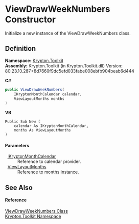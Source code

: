 # ViewDrawWeekNumbers Constructor


Initialize a new instance of the ViewDrawWeekNumbers class.



## Definition
**Namespace:** <a href="79d2eac2-21f4-54ff-7552-b20c33c30600.md">Krypton.Toolkit</a>  
**Assembly:** Krypton.Toolkit (in Krypton.Toolkit.dll) Version: 80.23.10.287+8d7660f9dc5efd033fabe008ebfb904beab6d444

**C#**
``` C#
public ViewDrawWeekNumbers(
	IKryptonMonthCalendar calendar,
	ViewLayoutMonths months
)
```
**VB**
``` VB
Public Sub New ( 
	calendar As IKryptonMonthCalendar,
	months As ViewLayoutMonths
)
```



#### Parameters
<dl><dt>  <a href="76762a95-d1ba-38cb-4ff7-0417ba2e1bcc.md">IKryptonMonthCalendar</a></dt><dd>Reference to calendar provider.</dd><dt>  <a href="66b7534f-12ee-26d7-d6e4-458fb28f2cd9.md">ViewLayoutMonths</a></dt><dd>Reference to months instance.</dd></dl>

## See Also


#### Reference
<a href="c1e1f84a-d489-7d9c-1e03-2c3a3e64df88.md">ViewDrawWeekNumbers Class</a>  
<a href="79d2eac2-21f4-54ff-7552-b20c33c30600.md">Krypton.Toolkit Namespace</a>  
